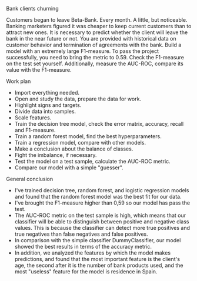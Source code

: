 Bank clients churning

Customers began to leave Beta-Bank. Every month. A little, but noticeable. Banking marketers figured it was cheaper to keep current customers than to attract new ones.
It is necessary to predict whether the client will leave the bank in the near future or not. You are provided with historical data on customer behavior and termination of agreements with the bank.
Build a model with an extremely large F1-measure. To pass the project successfully, you need to bring the metric to 0.59. Check the F1-measure on the test set yourself.
Additionally, measure the AUC-ROC, compare its value with the F1-measure.

Work plan

- Import everything needed.
- Open and study the data, prepare the data for work.
- Highlight signs and targets.
- Divide data into samples.
- Scale features.
- Train the decision tree model, check the error matrix, accuracy, recall and F1-measure.
- Train a random forest model, find the best hyperparameters.
- Train a regression model, compare with other models.
- Make a conclusion about the balance of classes.
- Fight the imbalance, if necessary.
- Test the model on a test sample, calculate the AUC-ROC metric.
- Compare our model with a simple "guesser".

General conclusion

- I've trained decision tree, random forest, and logistic regression models and found that the random forest model was the best fit for our data.
- I've brought the F1-measure higher than 0,59 so our model has pass the test.
- The AUC-ROC metric on the test sample is high, which means that our classifier will be able to distinguish between positive and negative class values. This is because the classifier can detect more true positives and true negatives than false negatives and false positives.
- In comparison with the simple classifier DummyClassifier, our model showed the best results in terms of the accuracy metric.
- In addition, we analyzed the features by which the model makes predictions, and found that the most important feature is the client's age, the second after it is the number of bank products used, and the most "useless" feature for the model is residence in Spain.
